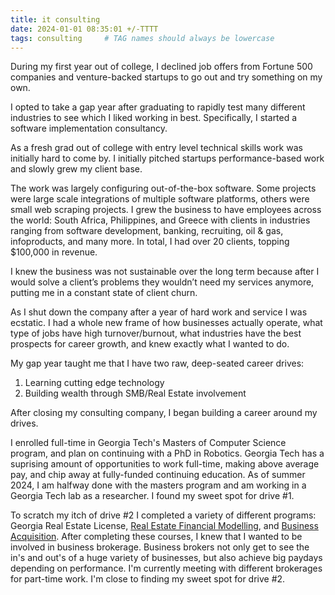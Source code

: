 ```yaml
---
title: it consulting
date: 2024-01-01 08:35:01 +/-TTTT
tags: consulting     # TAG names should always be lowercase
---
```


During my first year out of college, I declined job offers from Fortune 500 companies and venture-backed startups to go out and try something on my own.

I opted to take a gap year after graduating to rapidly test many different industries to see which I liked working in best. Specifically, I started a software implementation consultancy.

As a fresh grad out of college with entry level technical skills work was initially hard to come by. I initially pitched startups performance-based work and slowly grew my client base.

The work was largely configuring out-of-the-box software. Some projects were large scale integrations of multiple software platforms, others were small web scraping projects. I grew the business to have employees across the world: South Africa, Philippines, and Greece with clients in industries ranging from software development, banking, recruiting, oil & gas, infoproducts, and many more. In total, I had over 20 clients, topping $100,000 in revenue.

I knew the business was not sustainable over the long term because after I would solve a client’s problems they wouldn’t need my services anymore, putting me in a constant state of client churn.

As I shut down the company after a year of hard work and service I was ecstatic. I had a whole new frame of how businesses actually operate, what type of jobs have high turnover/burnout, what industries have the best prospects for career growth, and knew exactly what I wanted to do.

My gap year taught me that I have two raw, deep-seated career drives:
1. Learning cutting edge technology
2. Building wealth through SMB/Real Estate involvement

After closing my consulting company, I began building a career around my drives. 

I enrolled full-time in Georgia Tech's Masters of Computer Science program, and plan on continuing with a PhD in Robotics. Georgia Tech has a suprising amount of opportunities to work full-time, making above average pay, and chip away at fully-funded continuing education. As of summer 2024, I am halfway done with the masters program and am working in a Georgia Tech lab as a researcher. I found my sweet spot for drive #1.

To scratch my itch of drive #2 I completed a variety of different programs: Georgia Real Estate License, [Real Estate Financial Modelling](https://www.wallstreetprep.com/self-study-programs/real-estate-financial-modeling/), and [Business Acquisition](https://acquisitionlab.com/). After completing these courses, I knew that I wanted to be involved in business brokerage. Business brokers not only get to see the in's and out's of a huge variety of businesses, but also achieve big paydays depending on performance. I'm currently meeting with different brokerages for part-time work. I'm close to finding my sweet spot for drive #2.